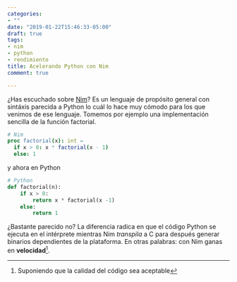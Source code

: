 ```yaml
---
categories:
- ""
date: "2019-01-22T15:46:33-05:00"
draft: true
tags:
- nim
- python
- rendimiento
title: Acelerando Python con Nim
comment: true

---
```


¿Has escuchado sobre [Nim](https://nim-lang.org)? Es un lenguaje de propósito
general con sintáxis parecida a Python lo cuál lo hace muy cómodo para los que
venimos de ese lenguaje. Tomemos por ejemplo una implementación sencilla de la
función factorial.

```nim
# Nim
proc factorial(x): int =
  if x > 0: x * factorial(x - 1)
  else: 1
```

y ahora en Python

```python
# Python
def factorial(n):
    if x > 0:
        return x * factorial(x -1)
    else:
        return 1
```

¿Bastante parecido no? La diferencia radica en que el código Python se ejecuta
en el intérprete mientras Nim *transpila* a C para después generar binarios
dependientes de la plataforma. En otras palabras: con Nim ganas en
**velocidad**[^1].

[^1]: Suponiendo que la calidad del código sea aceptable
